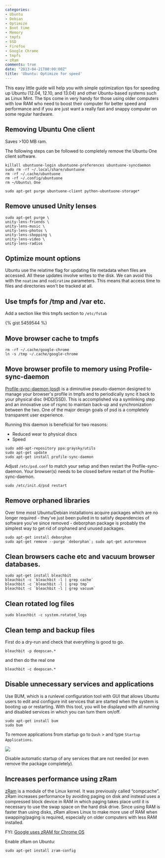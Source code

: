 ```yaml
---
categories:
- Ubuntu
- Debian
- Optimize
- Boot time
- Memory
- tmpfs
- SSD
- Firefox
- Google Chrome
- tmpfs
- zRam
comments: true
date: "2013-04-21T00:00:00Z"
title: 'Ubuntu: Optimize for speed'
---
```


This easy little guide will help you with simple optimization tips for speeding
up Ubuntu (12.04, 12.10, and 13.04) and other Ubuntu-based systems such as Linux
Mint. The tips come in very handy for those using older computers with low RAM
who need to boost their computer for better speed and performance and if you are
just want a really fast and snappy computer on some regular hardware.

## Removing Ubuntu One client

Saves >100 MB ram.

The following steps can be followed to completely remove the Ubuntu One client
software.

```
killall ubuntuone-login ubuntuone-preferences ubuntuone-syncdaemon
sudo rm -rf ~/.local/share/ubuntuone
rm -rf ~/.cache/ubuntuone
rm -rf ~/.config/ubuntuone
rm ~/Ubuntu\ One
```

```
sudo apt-get purge ubuntuone-client python-ubuntuone-storage*
```

## Remove unused Unity lenses

```
sudo apt-get purge \
unity-lens-friends \
unity-lens-music \
unity-lens-photos \
unity-lens-shopping \
unity-lens-video \
unity-lens-radios
```

## Optimize mount options

Ubuntu use the relatime flag for updating file metadata when files are accessed.
All these updates involve writes to the disk. We can avoid this with the
`noatime` and `nodiratime` parameters. This means that access time to files and
directories won't be tracked at all.


## Use tmpfs for /tmp and /var etc.

Add a section like this tmpfs section to `/etc/fstab`

{% gist 5459544 %}


## Move browser cache to tmpfs

```
rm -rf ~/.cache/google-chrome
ln -s /tmp ~/.cache/google-chrome
```

## Move browser profile to memory using Profile-sync-daemon

[Profile-sync-daemon
(psd)](https://wiki.archlinux.org/index.php/Profile-sync-daemon) is a diminutive
pseudo-daemon designed to manage your browser's profile in tmpfs and to
periodically sync it back to your physical disc (HDD/SSD). This is accomplished
via a symlinking step and an innovative use of rsync to maintain back-up and
synchronization between the two. One of the major design goals of psd is a
completely transparent user experience.

Running this daemon is beneficial for two reasons:
* Reduced wear to physical discs
* Speed

```
sudo add-apt-repository ppa:graysky/utils
sudo apt-get update
sudo apt-get install profile-sync-daemon
```

Adjust `/etc/psd.conf` to match your setup and then restart the
Profile-sync-daemon. Your browser(s) needs to be closed before restart of the
Profile-sync-daemon.

```
sudo /etc/init.d/psd restart
```


## Remove orphaned libraries

Over time most Ubuntu/Debian installations acquire packages which are no longer
required - they've just been pulled in to satisfy dependencies of software
you've since removed - deborphan package is probably the simplest way to get rid
of orphaned and unused packages.

```
sudo apt-get install deborphan
sudo apt-get remove --purge `deborphan`; sudo apt-get autoremove
```

## Clean browsers cache etc and vacuum browser databases.

```
sudo apt-get install bleachbit
bleachbit -c `bleachbit -l | grep cache`
bleachbit -c `bleachbit -l | grep tmp`
bleachbit -c `bleachbit -l | grep vacuum`
```

## Clean rotated log files

```
sudo bleachbit -c system.rotated_logs
```

## Clean temp and backup files

First do a dry-run and check that everything is good to go.
```
bleachbit -p deepscan.*
```

and then do the real one
```
bleachbit -c deepscan.*
```


## Disable unnecessary services and applications

Use BUM, which is a runlevel configuration tool with GUI that allows Ubuntu
users to edit and configure init services that are started when the system is
booting up or restarting. With this tool, you will be displayed with all
running and disabled services in which you can turn them on/off.

```
sudo apt-get install bum
sudo bum
```


To remove applications from startup go to `Dash` > and type `Startup Applications`.

![](http://lh3.ggpht.com/-F4MJSlus31U/UXo8S6sRcKI/AAAAAAAAKRc/MbftYfyzMRo/ubuntu-startup-application-preferences.png)

Disable automatic startup of any services that are not needed (or even remove
the package completely).



## Increases performance using zRam

[zRam](https://code.google.com/p/compcache/) is a module of the Linux kernel. It
was previously called “compcache”. zRam increases performance by avoiding paging
on disk and instead uses a compressed block device in RAM in which paging takes
place until it is necessary to use the swap space on the hard disk drive. Since
using RAM is faster than using disks, zRam allows Linux to make more use of RAM
when swapping/paging is required, especially on older computers with less RAM
installed.

FYI: [Google uses zRAM for Chrome OS](http://www.chromestory.com/2013/03/google-enabling-zram-for-chrome-os-by-default/)

Enable zRam on Ubuntu:

```
sudo apt-get install zram-config
```

